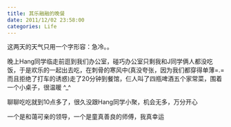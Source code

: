 ```yaml
---
title: 其乐融融的晚餐
date: 2011/12/02 23:58:00
categories: Life
---
```

这两天的天气只用一个字形容：急冷。。

晚上Hang同学临走前逛到我们办公室，碰巧办公室只剩我和J同学俩人都没吃饭，于是欢乐的一起出去吃，在刺骨的寒风中(真没夸张，因为我们都穿得单薄=.= 而且拒绝了打车的诱惑)走了20分钟到餐馆，仨人叫了四瓶啤酒五个家常菜，围着一个小桌子，很温暖 ^\_^

聊聊吃吃就到10点多了，很久没跟Hang同学小聚，机会无多，万分开心

一个是和蔼可亲的领导，一个是童真善良的师傅，我真幸运
